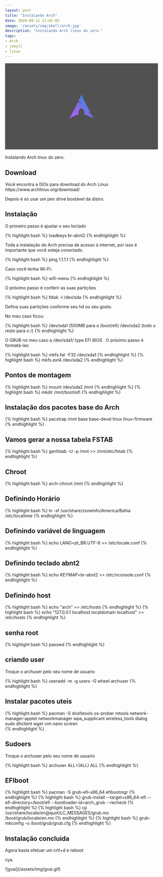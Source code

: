 ```yaml
---
layout: post
title: "Instalando Arch"
date: 2020-09-12 11:01:02
image: '/assets/img/skell/arch.jpg'
description: "Instalando Arch linux do zero."
tags:
- Arch
- jekyll
- linux
---
```


![Archlinux](/assets/img/skell/arch.jpg)

Instalando  Arch linux do zero.

## Download
<p> Você encontra a ISOs para download do Arch Linux https://www.archlinux.org/download/ </p>
<p> Depois é só usar um pen drive bootável da distro.</p>


## Instalação

<p> O primeiro passo é ajustar o seu teclado</p>
{% highlight bash %}
loadkeys br-abnt2
{% endhighlight %}

<p>Toda a instalação do Arch precisa de acesso à internet, por isso é importante que você esteja conectado.</p>
{% highlight bash %}
ping 1.1.1.1
{% endhighlight %}

<p>Caso você tenha Wi-Fi:</p>
{% highlight bash %}
wifi-menu
{% endhighlight %}

<p>O próximo passo é conferir as suas partições</p>
{% highlight bash %}
fdisk -l /dev/sda
{% endhighlight %}

<p>Defina suas partições conforme seu hd ou seu gosto.</p>
<p>No meu caso ficou:</p>

{% highlight bash %}
/dev/sda1 (500MB para o /boot/efi)
/dev/sda2 (todo o resto para o /)
{% endhighlight %}

<p>O GRUB no meu caso a /dev/sda1/ type EFI BIOS . O próximo passo é formatá-las:</p>
{% highlight bash %}
mkfs.fat -F32 /dev/sda1
{% endhighlight %}
{% highlight bash %}
mkfs.ext4 /dev/sda2
{% endhighlight %}

## Pontos de montagem
{% highlight bash %}
mount /dev/sda2 /mnt
{% endhighlight %}
{% highlight bash %}
mkdir /mnt/boot/efi
{% endhighlight %}

## Instalação dos pacotes base do Arch
{% highlight bash %}
pacstrap /mnt base base-devel linux linux-firmware
{% endhighlight %}


## Vamos gerar a nossa tabela FSTAB
{% highlight bash %}
genfstab -U -p /mnt >> /mnt/etc/fstab
{% endhighlight %}

## Chroot
{% highlight bash %}
arch-chroot /mnt
{% endhighlight %}

## Definindo Horário
{% highlight bash %}
ln -sf /usr/share/zoneinfo/America/Bahia /etc/localtime
{% endhighlight %}

## Definindo variável de linguagem
{% highlight bash %}
echo LANG=pt_BR.UTF-8 >> /etc/locale.conf
{% endhighlight %}

## Definindo teclado abnt2
{% highlight bash %}
echo KEYMAP=br-abnt2 >> /etc/vconsole.conf
{% endhighlight %}

## Definindo host
{% highlight bash %}
echo "arch" >> /etc/hosts
{% endhighlight %}
{% highlight bash %}
echo "127.0.0.1      localhost.localdomain            localhost" >> /etc/hosts
{% endhighlight %}

## senha root
{% highlight bash %}
passwd
{% endhighlight %}

## criando user

<p>Troque o archuser pelo seu nome de usuario</p>

{% highlight bash %}
useradd -m -g users -G wheel archuser
{% endhighlight %}

## Instalar pacotes uteis
{% highlight bash %}
pacman -S dosfstools os-prober mtools network-manager-applet networkmanager wpa_supplicant wireless_tools dialog sudo dhclient wget vim nano screen  
{% endhighlight %}

## Sudoers
<p>Troque o archuser pelo seu nome de usuario</p>
{% highlight bash %}
archuser ALL=(ALL) ALL
{% endhighlight %}

## EFIboot
{% highlight bash %}
pacman -S grub-efi-x86_64 efibootmgr
{% endhighlight %}
{% highlight bash %}
grub-install --target=x86_64-efi --efi-directory=/boot/efi --bootloader-id=arch_grub --recheck
{% endhighlight %}
{% highlight bash %}
cp /usr/share/locale/en@quot/LC_MESSAGES/grub.mo /boot/grub/locale/en.mo
{% endhighlight %}
{% highlight bash %}
grub-mkconfig -o /boot/grub/grub.cfg
{% endhighlight %}

## Instalação concluida
<p>Agora basta efetuar um crtl+d e reboot</p>

<p>cya.</p>
![gvai](/assets/img/gvai.gif)
